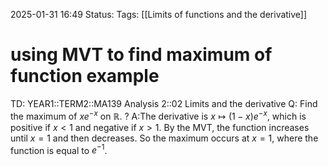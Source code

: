 2025-01-31 16:49
Status: 
Tags: [[Limits of functions and the derivative]]
# using MVT to find maximum of function example

TD: YEAR1::TERM2::MA139 Analysis 2::02 Limits and the derivative
Q: Find the maximum of $x e^{-x}$ on $\mathbb{R}$.
?
A:The derivative is $x \mapsto (1 - x)e^{-x}$, which is positive if $x < 1$ and negative if $x > 1$. By the MVT, the function increases until $x = 1$ and then decreases. So the maximum occurs at $x = 1$, where the function is equal to $e^{-1}$.
<!--ID: 1738342579926-->
